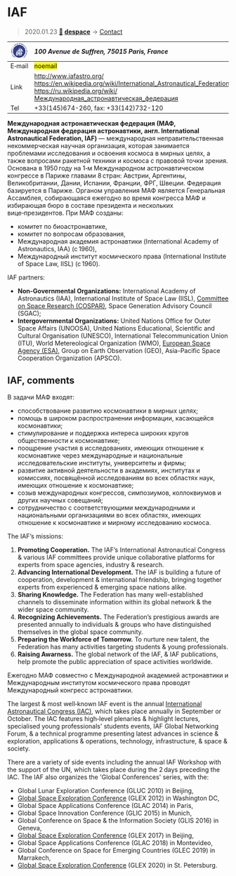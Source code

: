 # IAF
> 2020.01.23 **[🚀](../index/index.md) [despace](index.md)** → [Contact](contact.md)

|[![](f/contact/i/iaf_logo1_thumb.png)](f/contact/i/iaf_logo1.png)|*100 Avenue de Suffren, 75015 Paris, France*|
|:--|:--|
|E‑mail| <mark>noemail</mark> |
|Link| <http://www.iafastro.org/><br> <https://en.wikipedia.org/wiki/International_Astronautical_Federation><br> <https://ru.wikipedia.org/wiki/Международная_астронавтическая_федерация> |
|Tel| +33(145)674-260, fax: +33(142)732-120 |

**Международная астронавтическая федерация (МАФ, Международная федерация астронавтики, англ. International Astronautical Federation, IAF)** — международная неправительственная некоммерческая научная организация, которая занимается проблемами исследования и освоения космоса в мирных целях, а также вопросами ракетной техники и космоса с правовой точки зрения. Основана в 1950 году на 1‑м Международном астронавтическом конгрессе в Париже главами 8 стран: Австрии, Аргентины, Великобритании, Дании, Испании, Франции, ФРГ, Швеции. Федерация базируется в Париже. Органом управления МАФ является Генеральная Ассамблея, собирающаяся ежегодно во время конгресса МАФ и избирающая бюро в составе президента и нескольких вице‑президентов. При МАФ созданы:

   - комитет по биоастронавтике,
   - комитет по вопросам образования,
   - Международная академия астронавтики (International Academy of Astronautics, IAA) (с 1960),
   - Международный институт космического права (International Institute of Space Law, IISL) (с 1960).

IAF partners:

   - **Non-Governmental Organizations:** International Academy of Astronautics (IAA), International Institute of Space Law (IISL), [Committee on Space Research (COSPAR)](cospar.md), Space Generation Advisory Council (SGAC);
   - **Intergovernmental Organizations:** United Nations Office for Outer Space Affairs (UNOOSA), United Nations Educational, Scientific and Cultural Organisation (UNESCO), International Telecommunication Union (ITU), World Metereological Organization (WMO), [European Space Agency (ESA)](zz_esa.md), Group on Earth Observation (GEO), Asia-Pacific Space Cooperation Organization (APSCO).


<p style="page-break-after:always"> </p>

## IAF, comments

В задачи МАФ входят:

   - способствование развитию космонавтики в мирных целях;
   - помощь в широком распространении информации, касающейся космонавтики;
   - стимулирование и поддержка интереса широких кругов общественности к космонавтике;
   - поощрение участия в исследованиях, имеющих отношение к космонавтике через международные и национальные исследовательские институты, университеты и фирмы;
   - развитие активной деятельности в академиях, институтах и комиссиях, посвящённой исследованиям во всех областях наук, имеющих отношение к космонавтике;
   - созыв международных конгрессов, симпозиумов, коллоквиумов и других научных совещаний;
   - сотрудничество с соответствующими международными и национальными организациями во всех областях, имеющих отношение к космонавтике и мирному исследованию космоса.

The IAF’s missions:

   1. **Promoting Cooperation.** The IAF’s International Astronautical Congress & various IAF committees provide unique collaborative platforms for experts from space agencies, industry & research.
   1. **Advancing International Development.** The IAF is building a future of cooperation, development & international friendship, bringing together experts from experienced & emerging space nations alike.
   1. **Sharing Knowledge.** The Federation has many well-established channels to disseminate information within its global network & the wider space community.
   1. **Recognizing Achievements.** The Federation’s prestigious awards are presented annually to individuals & groups who have distinguished themselves in the global space community.
   1. **Preparing the Workforce of Tomorrow.** To nurture new talent, the Federation has many activities targeting students & young professionals.
   1. **Raising Awarness.** The global network of the IAF, & IAF publications, help promote the public appreciation of space activities worldwide.

Ежегодно МАФ совместно с Международной академией астронавтики и Международным институтом космического права проводят Международный конгресс астронавтики.

The largest & most well‑known IAF event is the annual [International Astronautical Congress (IAC)](iac.md), which takes place annually in September or October. The IAC features high‑level plenaries & highlight lectures, specialised young professionals' students events, IAF Global Networking Forum, & a technical programme presenting latest advances in science & exploration, applications & operations, technology, infrastructure, & space & society.

There are a variety of side events including the annual IAF Workshop with the support of the UN, which takes place during the 2 days preceding the IAC. The IAF also organizes the 'Global Conferences' series, with the:

   - Global Lunar Exploration Conference (GLUC 2010) in Beijing,
   - [Global Space Exploration Conference](glex.md) (GLEX 2012) in Washington DC,
   - Global Space Applications Conference (GLAC 2014) in Paris,
   - Global Space Innovation Conference (GLIC 2015) in Munich,
   - Global Conference on Space & the Information Society (GLIS 2016) in Geneva,
   - [Global Space Exploration Conference](glex.md) (GLEX 2017) in Beijing,
   - Global Space Applications Conference (GLAC 2018) in Montevideo,
   - Global Conference on Space for Emerging Countries (GLEC 2019) in Marrakech,
   - [Global Space Exploration Conference](glex.md) (GLEX 2020) in St. Petersburg.

